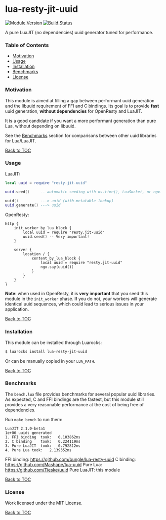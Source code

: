# lua-resty-jit-uuid

[![Module Version][badge-version-image]][luarocks-resty-jit-uuid]
[![Build Status][badge-travis-image]][badge-travis-url]

A pure LuaJIT (no dependencies) uuid generator tuned for performance.

### Table of Contents

* [Motivation](#motivation)
* [Usage](#usage)
* [Installation](#installation)
* [Benchmarks](#benchmarks)
* [License](#license)

### Motivation

This module is aimed at filling a gap between performant uuid generation and
the libuuid requirement of FFI and C bindings. Its goal is to provide **fast**
uuid generation, **without dependencies** for OpenResty and LuaJIT.

It is a good candidate if you want a more performant generation than pure Lua,
without depending on libuuid.

See the [Benchmarks](#benchmarks) section for comparisons between other uuid
libraries for Lua/LuaJIT.

[Back to TOC](#table-of-contents)

### Usage

LuaJIT:
```lua
local uuid = require "resty.jit-uuid"

uuid.seed()     -- automatic seeding with os.time(), LuaSocket, or ngx.time()

uuid()          ---> uuid (with metatable lookup)
uuid.generate() ---> uuid
```

OpenResty:
```nginx
http {
    init_worker_by_lua_block {
        local uuid = require "resty.jit-uuid"
        uuid.seed() -- Very important!
    }

    server {
        location / {
            content_by_lua_block {
                local uuid = require "resty.jit-uuid"
                ngx.say(uuid())
            }
        }
    }
}
```

**Note**: when used in OpenResty, it is **very important** that you seed this
module in the `init_worker` phase. If you do not, your workers will generate
identical uuid sequences, which could lead to serious issues in your
application.

[Back to TOC](#table-of-contents)

### Installation

This module can be installed through Luarocks:
```bash
$ luarocks install lua-resty-jit-uuid
```

Or can be manually copied in your `LUA_PATH`.

[Back to TOC](#table-of-contents)

### Benchmarks

The `bench.lua` file provides benchmarks for several popular uuid libraries. As
expected, C and FFI bindings are the fastest, but this module still provides a
very reasonable performance at the cost of being free of dependencies.

Run `make bench` to run them:
```
LuaJIT 2.1.0-beta1
1e+06 uuids generated
1. FFI binding	took:	0.103862ms
2. C binding	took:	0.224119ms
3. Pure LuaJIT	took:	0.792812ms
4. Pure Lua	took:	2.139352ms
```

FFI binding: <https://github.com/bungle/lua-resty-uuid>
C binding: <https://github.com/Mashape/lua-uuid>
Pure Lua: <https://github.com/Tieske/uuid>
Pure LuaJIT: this module

[Back to TOC](#table-of-contents)

### License

Work licensed under the MIT License.

[Back to TOC](#table-of-contents)

[luarocks-resty-jit-uuid]: http://luarocks.org/modules/thibaultcha/lua-resty-jit-uuid

[badge-travis-url]: https://travis-ci.org/thibaultCha/lua-resty-jit-uuid
[badge-travis-image]: https://travis-ci.org/thibaultCha/lua-resty-jit-uuid?branch=master
[badge-version-image]: https://img.shields.io/badge/version-0.0.1-blue.svg?style=flat

